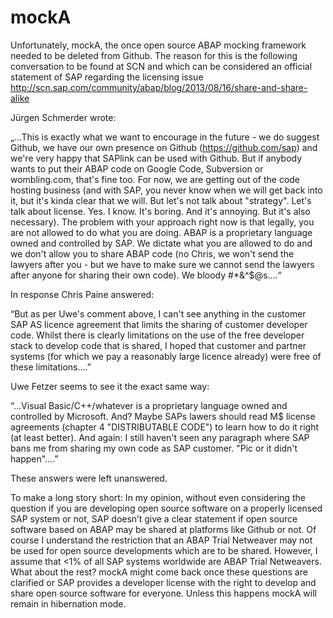 mockA
=====

Unfortunately, mockA, the once open source ABAP mocking framework needed to be deleted from Github.
The reason for this is the following conversation to be found at SCN and which can be considered an official statement of SAP regarding the licensing issue
http://scn.sap.com/community/abap/blog/2013/08/16/share-and-share-alike

Jürgen Schmerder wrote: 

„…This is exactly what we want to encourage in the future - we do suggest Github, we have our own presence on Github (https://github.com/sap) and we're very happy that SAPlink can be used with Github. But if anybody wants to put their ABAP code on Google Code, Subversion or wombling.com, that's fine too. For now, we are getting out of the code hosting business (and with SAP, you never know when we will get back into it, but it's kinda clear that we will. But let's not talk about "strategy". Let's talk about license. Yes. I know. It's boring. And it's annoying. But it's also necessary).
The problem with your approach right now is that legally, you are not allowed to do what you are doing. ABAP is a proprietary language owned and controlled by SAP. We dictate what you are allowed to do and we don't allow you to share ABAP code (no Chris, we won't send the lawyers after you - but we have to make sure we cannot send the lawyers after anyone for sharing their own code). We bloody #*&^$@s....“

In response Chris Paine answered:

“But as per Uwe's comment above, I can't see anything in the customer SAP AS licence agreement that limits the sharing of customer developer code. Whilst there is clearly limitations on the use of the free developer stack to develop code that is shared, I hoped that customer and partner systems (for which we pay a reasonably large licence already) were free of these limitations….”

Uwe Fetzer seems to see it the exact same way:

“…Visual Basic/C++/whatever is a proprietary language owned and controlled by Microsoft. And? Maybe SAPs lawers should read M$ license agreements (chapter 4 "DISTRIBUTABLE CODE") to learn how to do it right (at least better).
And again: I still haven't seen any paragraph where SAP bans me from sharing my own code as SAP customer. "Pic or it didn't happen".…”



These answers were left unanswered.

To make a long story short: In my opinion, without even considering the question if you are developing open source software on a properly licensed SAP system or not, SAP doesn’t give a clear statement if open source software based on ABAP may be shared at platforms like Github or not.
Of course I understand the restriction that an ABAP Trial Netweaver may not be used for open source developments which are to be shared. However, I assume that <1% of all SAP systems worldwide are ABAP Trial Netweavers. What about the rest?
mockA might come back once these questions are clarified or SAP provides a developer license with the right to develop and share open source software for everyone. Unless this happens mockA will remain in hibernation mode.

